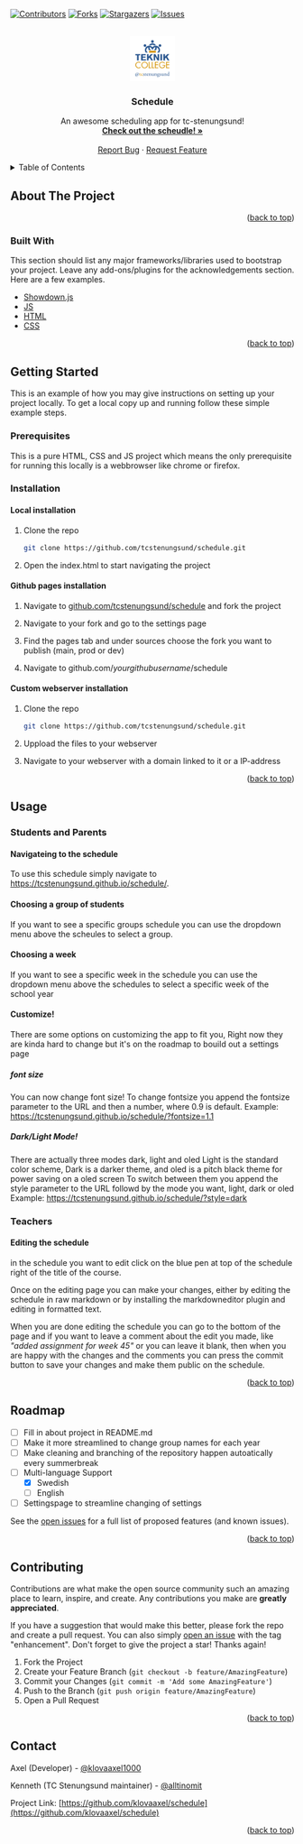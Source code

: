<div id="top"></div>
<!--
*** Thanks for checking out the Best-README-Template. If you have a suggestion
*** that would make this better, please fork the repo and create a pull request
*** or simply open an issue with the tag "enhancement".
*** Don't forget to give the project a star!
*** Thanks again! Now go create something AMAZING! :D
-->



<!-- PROJECT SHIELDS -->
<!--
*** I'm using markdown "reference style" links for readability.
*** Reference links are enclosed in brackets [ ] instead of parentheses ( ).
*** See the bottom of this document for the declaration of the reference variables
*** for contributors-url, forks-url, etc. This is an optional, concise syntax you may use.
*** https://www.markdownguide.org/basic-syntax/#reference-style-links
-->
[![Contributors][contributors-shield]][contributors-url]
[![Forks][forks-shield]][forks-url]
[![Stargazers][stars-shield]][stars-url]
[![Issues][issues-shield]][issues-url]


<!-- PROJECT LOGO -->
<br />
<div align="center">
  <a href="https://app.tcstenungsund.se/">
    <img src="resources/images/tc-logo.svg" alt="Logo" width="80" height="80">
  </a>

  <h3 align="center">Schedule</h3>

  <p align="center">
    An awesome scheduling app  for tc-stenungsund!
    <br />
    <a href="https://tcstenungsund.github.io/schedule/"><strong>Check out the scheudle! »</strong></a>
    <br />
    <br />
    <a href="https://github.com/klovaaxel/schedule/issues">Report Bug</a>
    ·
    <a href="https://github.com/klovaaxel/schedule/issues">Request Feature</a>
  </p>
</div>



<!-- TABLE OF CONTENTS -->
<details>
  <summary>Table of Contents</summary>
  <ol>
    <li>
      <a href="#about-the-project">About The Project</a>
      <ul>
        <li><a href="#built-with">Built With</a></li>
      </ul>
    </li>
    <li>
      <a href="#getting-started">Getting Started</a>
      <ul>
        <li><a href="#prerequisites">Prerequisites</a></li>
        <li>
            <a href="#installation">Installation</a>
            <ul>
                <li><a href="#local-installation">Local</a></li>
                <li><a href="#github-pages-installation">Github Pages</a></li>
                <li><a href="#custom-webserver-installation">Webserver</a></li>
            </ul>
        </li>
      </ul>
    </li>
    <li>
        <a href="#usage">Usage</a>
        <ul>
            <li><a href="#students-and-parents">Students And Parents</a></li>
            <li><a href="#Teachers">Teachers</a></li>
        </ul>
    </li>
    <li><a href="#roadmap">Roadmap</a></li>
    <li><a href="#contributing">Contributing</a></li>
    <li><a href="#contact">Contact</a></li>
  </ol>
</details>



<!-- ABOUT THE PROJECT -->
## About The Project


<p align="right">(<a href="#top">back to top</a>)</p>



### Built With

This section should list any major frameworks/libraries used to bootstrap your project. Leave any add-ons/plugins for the acknowledgements section. Here are a few examples.

* [Showdown.js](https://showdownjs.com/)
* [JS]()
* [HTML]()
* [CSS]()


<p align="right">(<a href="#top">back to top</a>)</p>



<!-- GETTING STARTED -->
## Getting Started

This is an example of how you may give instructions on setting up your project locally.
To get a local copy up and running follow these simple example steps.

### Prerequisites

This is a pure HTML, CSS and JS project which means the only prerequisite for running this locally is a webbrowser like chrome or firefox.


### Installation

#### Local installation

1. Clone the repo
   ```sh
   git clone https://github.com/tcstenungsund/schedule.git
   ```
2. Open the index.html to start navigating the project

#### Github pages installation

1. Navigate to [github.com/tcstenungsund/schedule](github.com/tcstenungsund/schedule) and fork the project

2. Navigate to your fork and go to the settings page

3. Find the pages tab and under sources choose the fork you want to publish (main, prod or dev)

4. Navigate to github.com/*yourgithubusername*/schedule

#### Custom webserver installation

1. Clone the repo
   ```sh
   git clone https://github.com/tcstenungsund/schedule.git
   ```
2. Uppload the files to your webserver

3. Navigate to your webserver with a domain linked to it or a IP-address

<p align="right">(<a href="#top">back to top</a>)</p>



<!-- USAGE EXAMPLES -->
## Usage

### Students and Parents   
#### Navigateing to the schedule 
To use this schedule simply navigate to https://tcstenungsund.github.io/schedule/.

#### Choosing a group of students
If you want to see a specific groups schedule you can use the dropdown menu above the scheules to select a group.

#### Choosing a week
If you want to see a specific week in the schedule you can use the dropdown menu above the schedules to select a specific week of the school year

#### Customize!
There are some options on customizing the app to fit you,
Right now they are kinda hard to change but it's on the roadmap to bouild out a settings page
##### font size
You can now change font size!
To change fontsize you append the fontsize parameter to the URL and then a number, where 0.9 is default.
Example:
https://tcstenungsund.github.io/schedule/?fontsize=1.1
##### Dark/Light Mode!
There are actually three modes dark, light and oled
Light is the standard color scheme, Dark is a darker theme, and oled is a pitch black theme for power saving on a oled screen
To switch between them you append the style parameter to the URL followd by the mode you want, light, dark or oled
Example:
https://tcstenungsund.github.io/schedule/?style=dark

### Teachers
#### Editing the schedule
in the schedule you want to edit click on the blue pen at top of the schedule right of the title of the course. 

Once on the editing page you can make your changes, either by editing the schedule in raw markdown or by installing the markdowneditor plugin and editing in formatted text.

When you are done editing the schedule you can go to the bottom of the page and if you want to leave a comment about the edit you made, like *"added assignment for week 45"* or you can leave it blank, then when you are happy with the changes and the comments you can press the commit button to save your changes and make them public on the schedule.


<p align="right">(<a href="#top">back to top</a>)</p>



<!-- ROADMAP -->
## Roadmap

- [ ] Fill in about project in README.md
- [ ] Make it more streamlined to change group names for each year
- [ ] Make cleaning and branching of the repository happen autoatically every summerbreak 
- [ ] Multi-language Support
    - [X] Swedish
    - [ ] English
- [ ] Settingspage to streamline changing of settings

See the [open issues](https://github.com/klovaaxel/schedule/issues) for a full list of proposed features (and known issues).

<p align="right">(<a href="#top">back to top</a>)</p>



<!-- CONTRIBUTING -->
## Contributing

Contributions are what make the open source community such an amazing place to learn, inspire, and create. Any contributions you make are **greatly appreciated**.

If you have a suggestion that would make this better, please fork the repo and create a pull request. You can also simply [open an issue](https://github.com/klovaaxel/schedule/issues) with the tag "enhancement".
Don't forget to give the project a star! Thanks again!


1. Fork the Project
2. Create your Feature Branch (`git checkout -b feature/AmazingFeature`)
3. Commit your Changes (`git commit -m 'Add some AmazingFeature'`)
4. Push to the Branch (`git push origin feature/AmazingFeature`)
5. Open a Pull Request

<p align="right">(<a href="#top">back to top</a>)</p>

<!-- CONTACT -->
## Contact

Axel (Developer) - [@klovaaxel1000](https://twitter.com/klovaaxel1000)

Kenneth (TC Stenungsund maintainer) - [@alltinomit](https://twitter.com/alltinomit)

Project Link: [https://github.com/klovaaxel/schedule](https://github.com/klovaaxel/schedule)

<p align="right">(<a href="#top">back to top</a>)</p>


<!-- MARKDOWN LINKS & IMAGES -->
<!-- https://www.markdownguide.org/basic-syntax/#reference-style-links -->
[contributors-shield]: https://img.shields.io/github/contributors/klovaaxel/schedule.svg?style=for-the-badge
[contributors-url]: https://github.com/klovaaxel/schedule/graphs/contributors
[forks-shield]: https://img.shields.io/github/forks/klovaaxel/schedule.svg?style=for-the-badge
[forks-url]: https://github.com/klovaaxel/schedule/network/members
[stars-shield]: https://img.shields.io/github/stars/klovaaxel/schedule.svg?style=for-the-badge
[stars-url]: https://github.com/klovaaxel/schedule/stargazers
[issues-shield]: https://img.shields.io/github/issues/klovaaxel/schedule.svg?style=for-the-badge
[issues-url]: https://github.com/klovaaxel/schedule/issues
[license-shield]: https://img.shields.io/github/license/klovaaxel/schedule.svg?style=for-the-badge
[license-url]: https://github.com/klovaaxel/schedule/blob/master/LICENSE.txt
[linkedin-shield]: https://img.shields.io/badge/-LinkedIn-black.svg?style=for-the-badge&logo=linkedin&colorB=555
[linkedin-url]: https://linkedin.com/in/klovaaxel
[product-screenshot]: images/screenshot.png

